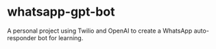 # whatsapp-gpt-bot
A personal project using Twilio and OpenAI to create a WhatsApp auto-responder bot for learning.
